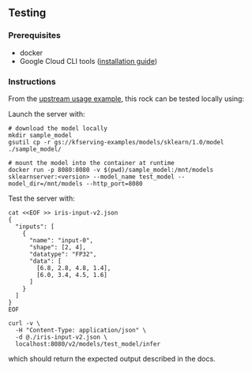 ## Testing

### Prerequisites

* docker
* Google Cloud CLI tools ([installation guide](https://cloud.google.com/sdk/docs/install))

### Instructions

From the [upstream usage example](https://kserve.github.io/website/master/modelserving/v1beta1/sklearn/v2/#deploy-the-model-with-rest-endpoint-through-inferenceservice/), this rock can be tested locally using:

Launch the server with:
```
# download the model locally
mkdir sample_model
gsutil cp -r gs://kfserving-examples/models/sklearn/1.0/model ./sample_model/

# mount the model into the container at runtime
docker run -p 8080:8080 -v $(pwd)/sample_model:/mnt/models sklearnserver:<version> --model_name test_model --model_dir=/mnt/models --http_port=8080

```

Test the server with:
```
cat <<EOF >> iris-input-v2.json
{
  "inputs": [
    {
      "name": "input-0",
      "shape": [2, 4],
      "datatype": "FP32",
      "data": [
        [6.8, 2.8, 4.8, 1.4],
        [6.0, 3.4, 4.5, 1.6]
      ]
    }
  ]
}
EOF

curl -v \
  -H "Content-Type: application/json" \
  -d @./iris-input-v2.json \
  localhost:8080/v2/models/test_model/infer
```

which should return the expected output described in the docs.  
